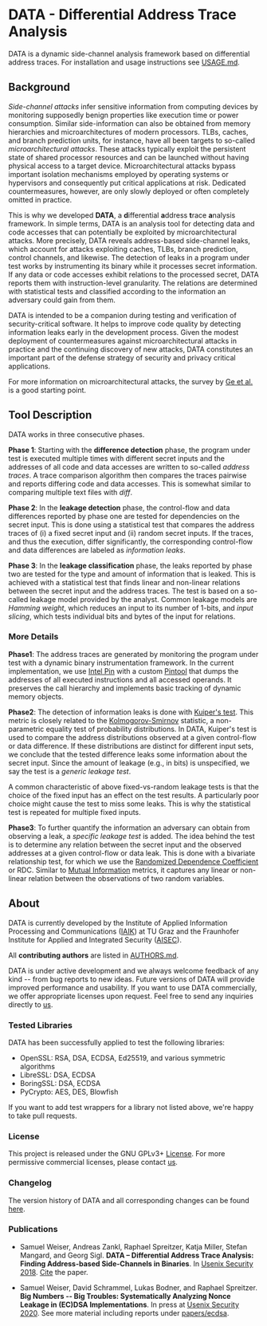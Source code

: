 # DATA - Differential Address Trace Analysis

DATA is a dynamic side-channel analysis framework based on differential
address traces. For installation and usage instructions see
[USAGE.md](./USAGE.md).

## Background

*Side-channel attacks* infer sensitive information from computing
devices by monitoring supposedly benign properties like execution time
or power consumption. Similar side-information can also be obtained
from memory hierarchies and microarchitectures of modern processors.
TLBs, caches, and branch prediction units, for instance, have all been
targets to so-called *microarchitectural attacks*. These attacks
typically exploit the persistent state of shared processor resources
and can be launched without having physical access to a target device.
Microarchitectural attacks bypass important isolation mechanisms
employed by operating systems or hypervisors and consequently put
critical applications at risk. Dedicated countermeasures, however, are
only slowly deployed or often completely omitted in practice.

This is why we developed **DATA**, a **d**ifferential **a**ddress
**t**race **a**nalysis framework. In simple terms, DATA is an analysis
tool for detecting data and code accesses that can potentially be
exploited by microarchitectural attacks. More precisely, DATA reveals
address-based side-channel leaks, which account for attacks exploiting
caches, TLBs, branch prediction, control channels, and likewise. The
detection of leaks in a program under test works by instrumenting its
binary while it processes secret information. If any data or code
accesses exhibit relations to the processed secret, DATA reports them
with instruction-level granularity. The relations are determined with
statistical tests and classified according to the information an
adversary could gain from them.

DATA is intended to be a companion during testing and verification of
security-critical software. It helps to improve code quality by
detecting information leaks early in the development process. Given the
modest deployment of countermeasures against microarchitectural attacks
in practice and the continuing discovery of new attacks, DATA
constitutes an important part of the defense strategy of security and
privacy critical applications.

For more information on microarchitectural attacks, the survey by [Ge
et al.](https://eprint.iacr.org/2016/613) is a good starting point.


## Tool Description

DATA works in three consecutive phases.

**Phase 1**: Starting with the **difference detection** phase, the
program under test is executed multiple times with different secret
inputs and the addresses of all code and data accesses are written to
so-called *address traces*. A trace comparison algorithm then compares
the traces pairwise and reports differing code and data accesses. This
is somewhat similar to comparing multiple text files with *diff*.

**Phase 2**: In the **leakage detection** phase, the control-flow and
data differences reported by phase one are tested for dependencies on
the secret input. This is done using a statistical test that compares
the address traces of (i) a fixed secret input and (ii) random secret
inputs. If the traces, and thus the execution, differ significantly,
the corresponding control-flow and data differences are labeled as
*information leaks*.

**Phase 3**: In the **leakage classification** phase, the leaks
reported by phase two are tested for the type and amount of information
that is leaked. This is achieved with a statistical test that finds
linear and non-linear relations between the secret input and the
address traces. The test is based on a so-called leakage model provided
by the analyst. Common leakage models are *Hamming weight*, which
reduces an input to its number of 1-bits, and *input slicing*, which
tests individual bits and bytes of the input for relations.

### More Details

**Phase1**: The address traces are generated by monitoring the program
under test with a dynamic binary instrumentation framework. In the
current implementation, we use [Intel
Pin](https://software.intel.com/en-us/articles/pin-a-dynamic-binary-instrumentation-tool)
with a custom [Pintool](./pintool/addrtrace.cpp) that dumps the
addresses of all executed instructions and all accessed operands. It
preserves the call hierarchy and implements basic tracking of dynamic
memory objects.

**Phase2**: The detection of information leaks is done with [Kuiper's
test](./analysis/kuipertest/kuipertest.c). This metric is closely
related to the
[Kolmogorov-Smirnov](https://en.wikipedia.org/wiki/Kolmogorov%E2%80%93Smirnov_test)
statistic, a non-parametric equality test of probability distributions.
In DATA, Kuiper's test is used to compare the address distributions
observed at a given control-flow or data difference. If these
distributions are distinct for different input sets, we conclude that
the tested difference leaks some information about the secret input.
Since the amount of leakage (e.g., in bits) is unspecified, we say the
test is a *generic leakage test*.

A common characteristic of above fixed-vs-random leakage tests is that
the choice of the fixed input has an effect on the test results. A
particularly poor choice might cause the test to miss some leaks. This
is why the statistical test is repeated for multiple fixed inputs.

**Phase3**: To further quantify the information an adversary can obtain
from observing a leak, a *specific leakage test* is added. The idea
behind the test is to determine any relation between the secret input
and the observed addresses at a given control-flow or data leak. This
is done with a bivariate relationship test, for which we use the
[Randomized Dependence Coefficient](./analysis/rdctest.py) or RDC.
Similar to [Mutual
Information](https://en.wikipedia.org/wiki/Mutual_information) metrics,
it captures any linear or non-linear relation between the observations
of two random variables.


## About

DATA is currently developed by the Institute of Applied Information
Processing and Communications ([IAIK](https://www.iaik.tugraz.at/)) at
TU Graz and the Fraunhofer Institute for Applied and Integrated
Security ([AISEC](https://www.aisec.fraunhofer.de/en.html)).

All **contributing authors** are listed in [AUTHORS.md](./AUTHORS.md).

DATA is under active development and we always welcome feedback of any
kind -- from bug reports to new ideas. Future versions of DATA will
provide improved performance and usability. If you want to use DATA
commercially, we offer appropriate licenses upon request. Feel free to
send any inquiries directly to [us](mailto:data@iaik.tugraz.at).

### Tested Libraries

DATA has been successfully applied to test the following libraries:

* OpenSSL: RSA, DSA, ECDSA, Ed25519, and various symmetric algorithms
* LibreSSL: DSA, ECDSA
* BoringSSL: DSA, ECDSA
* PyCrypto: AES, DES, Blowfish

If you want to add test wrappers for a library not listed above, we're
happy to take pull requests.

### License

This project is released under the GNU GPLv3+ [License](./LICENSE). For
more permissive commercial licenses, please contact
[us](mailto:data@iaik.tugraz.at).

### Changelog

The version history of DATA and all corresponding changes can be found
[here](./CHANGES.md).

### Publications

* Samuel Weiser, Andreas Zankl, Raphael Spreitzer, Katja Miller, Stefan
Mangard, and Georg Sigl. **DATA – Differential Address Trace Analysis:
Finding Address-based Side-Channels in Binaries**. In [Usenix Security
2018](https://www.usenix.org/conference/usenixsecurity18/presentation/weiser).
[Cite](https://dblp.uni-trier.de/rec/bibtex/conf/uss/WeiserZSMMS18) the
paper.

* Samuel Weiser, David Schrammel, Lukas Bodner, and Raphael Spreitzer.
**Big Numbers -- Big Troubles: Systematically Analyzing Nonce Leakage
in (EC)DSA Implementations**. In press at [Usenix Security
2020](https://www.usenix.org/conference/usenixsecurity20). See more
material including reports under [papers/ecdsa](./papers/ecdsa).
